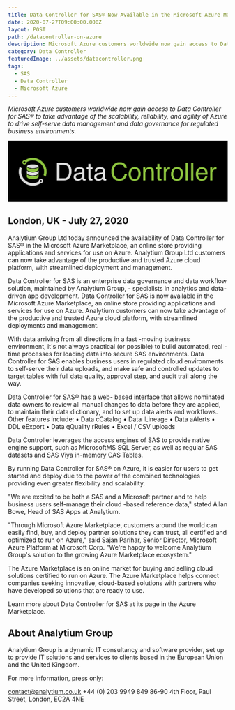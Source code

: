 ```yaml
---
title: Data Controller for SAS® Now Available in the Microsoft Azure Marketplace
date: 2020-07-27T09:00:00.000Z
layout: POST
path: /datacontroller-on-azure
description: Microsoft Azure customers worldwide now gain access to Data Controller for SAS®
category: Data Controller
featuredImage: ../assets/datacontroller.png
tags:
  - SAS
  - Data Controller
  - Microsoft Azure
---
```


_Microsoft Azure customers worldwide now gain access to Data Controller for SAS® to take advantage of the scalability, reliability, and agility of Azure to drive self-serve data management and data governance for regulated business environments._

![Data Controller](../assets/datacontroller.png)

## London, UK - July 27, 2020

Analytium Group Ltd today announced the availability of Data Controller for SAS® in the Microsoft Azure Marketplace, an online store providing applications and services for use on Azure. Analytium Group Ltd customers can now take advantage of the productive and trusted Azure cloud platform, with streamlined deployment and management.

Data Controller for SAS is an enterprise data governance and data workflow solution, maintained by Analytium Group, - specialists in analytics and data-driven app development. Data Controller for SAS is now available in the Microsoft Azure Marketplace, an online store providing applications and services for use on Azure. Analytium customers can now take advantage of the productive and trusted Azure cloud platform, with streamlined deployments and management.

With data arriving from all directions in a fast -moving business environment, it's not always practical (or possible) to build automated, real -time processes for loading data into secure SAS environments. Data Controller for SAS enables business users in regulated cloud environments to self-serve their data uploads, and make safe and controlled updates to target tables with full data quality, approval step, and audit trail along the way.

Data Controller for SAS® has a web- based interface that allows nominated data owners to review all manual changes to data before they are applied, to maintain their data dictionary, and to set up data alerts and workflows. Other features include:
• Data cCatalog
• Data lLineage
• Data aAlerts
• DDL eExport
• Data qQuality rRules
• Excel / CSV uploads

Data Controller leverages the access engines of SAS to provide native engine support, such as MicrosoftMS SQL Server, as well as regular SAS datasets and SAS Viya in-memory CAS Tables.

By running Data Controller for SAS® on Azure, it is easier for users to get started and deploy due to the power of the combined technologies providing even greater flexibility and scalability.

"We are excited to be both a SAS and a Microsoft partner and to help business users self-manage their cloud -based reference data," stated Allan Bowe, Head of SAS Apps at Analytium.

"Through Microsoft Azure Marketplace, customers around the world can easily find, buy, and deploy partner solutions they can trust, all certified and optimized to run on Azure," said Sajan Parihar, Senior Director, Microsoft Azure Platform at Microsoft Corp. "We're happy to welcome Analytium Group's solution to the growing Azure Marketplace ecosystem."

The Azure Marketplace is an online market for buying and selling cloud solutions certified to run on Azure. The Azure Marketplace helps connect companies seeking innovative, cloud-based solutions with partners who have developed solutions that are ready to use.

Learn more about Data Controller for SAS at its page in the Azure Marketplace.

## About Analytium Group

Analytium Group is a dynamic IT consultancy and software provider, set up to provide IT solutions and services to clients based in the European Union and the United Kingdom.

For more information, press only:

contact@analytium.co.uk
+44 (0) 203 9949 849
86-90 4th Floor, Paul Street, London, EC2A 4NE
